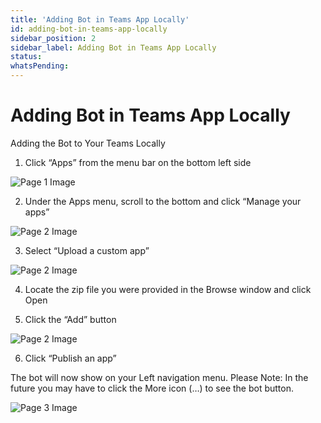 ```yaml
---
title: 'Adding Bot in Teams App Locally'
id: adding-bot-in-teams-app-locally
sidebar_position: 2
sidebar_label: Adding Bot in Teams App Locally
status: 
whatsPending: 
---
```



# Adding Bot in Teams App Locally

Adding the Bot to Your Teams Locally
1. Click “Apps” from the menu bar on the bottom left side

![Page 1 Image](/img/reference/images/Adding-Bot-in-Teams-App-Locally-v3_page1_3.png)

2. Under the Apps menu, scroll to the bottom and click “Manage your apps”

![Page 2 Image](/img/reference/images/Adding-Bot-in-Teams-App-Locally-v3_page2_2.png)

3. Select “Upload a custom app”

![Page 2 Image](/img/reference/images/Adding-Bot-in-Teams-App-Locally-v3_page2_3.png)

4. Locate the zip file you were provided in the Browse window and click Open


5. Click the “Add” button

![Page 2 Image](/img/reference/images/Adding-Bot-in-Teams-App-Locally-v3_page2_4.png)

6. Click “Publish an app”

The bot will now show on your Left navigation menu. Please Note: In the future you may have to click
the More icon (…) to see the bot button.

![Page 3 Image](/img/reference/images/Adding-Bot-in-Teams-App-Locally-v3_page3_2.png)





